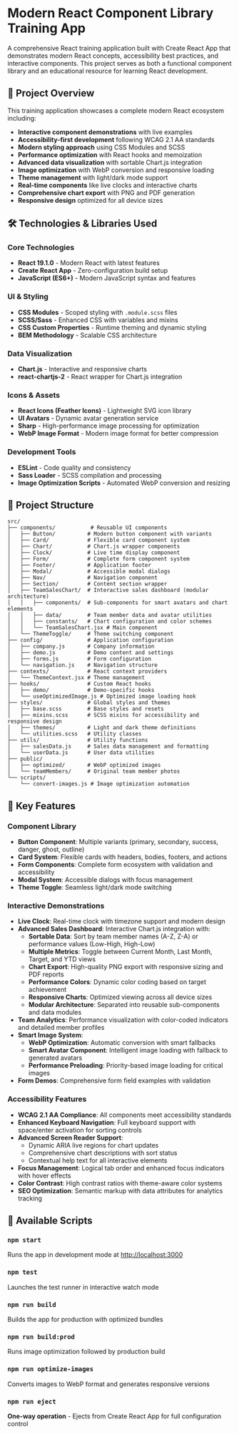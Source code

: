 # Modern React Component Library Training App

A comprehensive React training application built with Create React App that demonstrates modern React concepts, accessibility best practices, and interactive components. This project serves as both a functional component library and an educational resource for learning React development.

## 🚀 Project Overview

This training application showcases a complete modern React ecosystem including:

- **Interactive component demonstrations** with live examples
- **Accessibility-first development** following WCAG 2.1 AA standards
- **Modern styling approach** using CSS Modules and SCSS
- **Performance optimization** with React hooks and memoization
- **Advanced data visualization** with sortable Chart.js integration
- **Image optimization** with WebP conversion and responsive loading
- **Theme management** with light/dark mode support
- **Real-time components** like live clocks and interactive charts
- **Comprehensive chart export** with PNG and PDF generation
- **Responsive design** optimized for all device sizes

## 🛠️ Technologies & Libraries Used

### Core Technologies
- **React 19.1.0** - Modern React with latest features
- **Create React App** - Zero-configuration build setup
- **JavaScript (ES6+)** - Modern JavaScript syntax and features

### UI & Styling
- **CSS Modules** - Scoped styling with `.module.scss` files
- **SCSS/Sass** - Enhanced CSS with variables and mixins
- **CSS Custom Properties** - Runtime theming and dynamic styling
- **BEM Methodology** - Scalable CSS architecture

### Data Visualization
- **Chart.js** - Interactive and responsive charts
- **react-chartjs-2** - React wrapper for Chart.js integration

### Icons & Assets
- **React Icons (Feather Icons)** - Lightweight SVG icon library
- **UI Avatars** - Dynamic avatar generation service
- **Sharp** - High-performance image processing for optimization
- **WebP Image Format** - Modern image format for better compression

### Development Tools
- **ESLint** - Code quality and consistency
- **Sass Loader** - SCSS compilation and processing
- **Image Optimization Scripts** - Automated WebP conversion and resizing

## 📁 Project Structure

```
src/
├── components/           # Reusable UI components
│   ├── Button/          # Modern button component with variants
│   ├── Card/            # Flexible card component system
│   ├── Chart/           # Chart.js wrapper components
│   ├── Clock/           # Live time display component
│   ├── Form/            # Complete form component system
│   ├── Footer/          # Application footer
│   ├── Modal/           # Accessible modal dialogs
│   ├── Nav/             # Navigation component
│   ├── Section/         # Content section wrapper
│   ├── TeamSalesChart/  # Interactive sales dashboard (modular architecture)
│   │   ├── components/  # Sub-components for smart avatars and chart elements
│   │   ├── data/        # Team member data and avatar utilities
│   │   ├── constants/   # Chart configuration and color schemes
│   │   └── TeamSalesChart.jsx # Main component
│   └── ThemeToggle/     # Theme switching component
├── config/              # Application configuration
│   ├── company.js       # Company information
│   ├── demo.js          # Demo content and settings
│   ├── forms.js         # Form configuration
│   └── navigation.js    # Navigation structure
├── contexts/            # React context providers
│   └── ThemeContext.jsx # Theme management
├── hooks/               # Custom React hooks
│   ├── demo/            # Demo-specific hooks
│   └── useOptimizedImage.js # Optimized image loading hook
├── styles/              # Global styles and themes
│   ├── base.scss        # Base styles and resets
│   ├── mixins.scss      # SCSS mixins for accessibility and responsive design
│   ├── themes/          # Light and dark theme definitions
│   └── utilities.scss   # Utility classes
├── utils/               # Utility functions
│   ├── salesData.js     # Sales data management and formatting
│   └── userData.js      # User data utilities
├── public/
│   ├── optimized/       # WebP optimized images
│   └── teamMembers/     # Original team member photos
└── scripts/
    └── convert-images.js # Image optimization automation
```

## 🎯 Key Features

### Component Library
- **Button Component**: Multiple variants (primary, secondary, success, danger, ghost, outline)
- **Card System**: Flexible cards with headers, bodies, footers, and actions
- **Form Components**: Complete form ecosystem with validation and accessibility
- **Modal System**: Accessible dialogs with focus management
- **Theme Toggle**: Seamless light/dark mode switching

### Interactive Demonstrations
- **Live Clock**: Real-time clock with timezone support and modern design
- **Advanced Sales Dashboard**: Interactive Chart.js integration with:
  - **Sortable Data**: Sort by team member names (A-Z, Z-A) or performance values (Low-High, High-Low)
  - **Multiple Metrics**: Toggle between Current Month, Last Month, Target, and YTD views
  - **Chart Export**: High-quality PNG export with responsive sizing and PDF reports
  - **Performance Colors**: Dynamic color coding based on target achievement
  - **Responsive Charts**: Optimized viewing across all device sizes
  - **Modular Architecture**: Separated into reusable sub-components and data modules
- **Team Analytics**: Performance visualization with color-coded indicators and detailed member profiles
- **Smart Image System**: 
  - **WebP Optimization**: Automatic conversion with smart fallbacks
  - **Smart Avatar Component**: Intelligent image loading with fallback to generated avatars
  - **Performance Preloading**: Priority-based image loading for critical images
- **Form Demos**: Comprehensive form field examples with validation

### Accessibility Features
- **WCAG 2.1 AA Compliance**: All components meet accessibility standards
- **Enhanced Keyboard Navigation**: Full keyboard support with space/enter activation for sorting controls
- **Advanced Screen Reader Support**: 
  - Dynamic ARIA live regions for chart updates
  - Comprehensive chart descriptions with sort status
  - Contextual help text for all interactive elements
- **Focus Management**: Logical tab order and enhanced focus indicators with hover effects
- **Color Contrast**: High contrast ratios with theme-aware color systems
- **SEO Optimization**: Semantic markup with data attributes for analytics tracking

## 🚦 Available Scripts

### `npm start`
Runs the app in development mode at [http://localhost:3000](http://localhost:3000)

### `npm test`
Launches the test runner in interactive watch mode

### `npm run build`
Builds the app for production with optimized bundles

### `npm run build:prod`
Runs image optimization followed by production build

### `npm run optimize-images`
Converts images to WebP format and generates responsive versions

### `npm run eject`
**One-way operation** - Ejects from Create React App for full configuration control